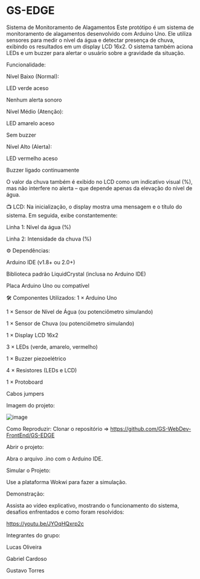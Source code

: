 # GS-EDGE

 Sistema de Monitoramento de Alagamentos
Este protótipo é um sistema de monitoramento de alagamentos desenvolvido com Arduino Uno. Ele utiliza sensores para medir o nível da água e detectar presença de chuva, exibindo os resultados em um display LCD 16x2. O sistema também aciona LEDs e um buzzer para alertar o usuário sobre a gravidade da situação.

Funcionalidade:

Nível Baixo (Normal):

LED verde aceso

Nenhum alerta sonoro

Nível Médio (Atenção):

LED amarelo aceso

Sem buzzer

Nível Alto (Alerta):

LED vermelho aceso

Buzzer ligado continuamente

O valor da chuva também é exibido no LCD como um indicativo visual (%), mas não interfere no alerta – que depende apenas da elevação do nível de água.

📺 LCD:
Na inicialização, o display mostra uma mensagem e o título do sistema. Em seguida, exibe constantemente:

Linha 1: Nível da água (%)

Linha 2: Intensidade da chuva (%)

⚙️ Dependências:

Arduino IDE (v1.8+ ou 2.0+)

Biblioteca padrão LiquidCrystal (inclusa no Arduino IDE)

Placa Arduino Uno ou compatível

🛠️ Componentes Utilizados:
1 × Arduino Uno

1 × Sensor de Nível de Água (ou potenciômetro simulando)

1 × Sensor de Chuva (ou potenciômetro simulando)

1 × Display LCD 16x2

3 × LEDs (verde, amarelo, vermelho)

1 × Buzzer piezoelétrico

4 × Resistores (LEDs e LCD)

1 × Protoboard

Cabos jumpers

Imagem do projeto:

![image](https://github.com/user-attachments/assets/876a83be-3a3e-4d69-8e27-35efa805a1f1)


   Como Reproduzir:
Clonar o repositório => https://github.com/GS-WebDev-FrontEnd/GS-EDGE 

Abrir o projeto:

Abra o arquivo .ino com o Arduino IDE.

Simular o Projeto:

Use a plataforma Wokwi para fazer a simulação.

Demonstração:

Assista ao vídeo explicativo, mostrando o funcionamento do sistema, desafios enfrentados e como foram resolvidos:

https://youtu.be/JYOqHQxrp2c

Integrantes do grupo:

Lucas Oliveira

Gabriel Cardoso

Gustavo Torres


